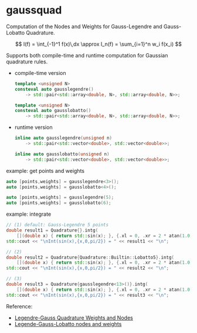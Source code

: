 # gaussquad

Computation of the Nodes and Weights for Gauss-Legendre and Gauss-Lobatto Quadrature.

$$
I(f) = \int_{-1}^1 f(x)\,dx \approx I_n(f) = \sum_{i=1}^n w_i f(x_i)
$$

Supports both compile-time and runtime computation for Gaussian quadrature rules.

- compile-time version
    ```cpp
    template <unsigned N>
    consteval auto gausslegendre()
        -> std::pair<std::array<double, N>, std::array<double, N>>;

    template <unsigned N>
    consteval auto gausslobatto()
        -> std::pair<std::array<double, N>, std::array<double, N>>;
    ```

- runtime version
    ```cpp
    inline auto gausslegendre(unsigned n)
        -> std::pair<std::vector<double>, std::vector<double>>;

    inline auto gausslobatto(unsigned n)
        -> std::pair<std::vector<double>, std::vector<double>>;
    ```

example: get points and weights
```cpp
auto [points,weights] = gausslegendre<3>();
auto [points,weights] = gausslobatto<4>();

auto [points,weights] = gausslegendre(5);
auto [points,weights] = gausslobatto(6);
```

example: integrate
```cpp
// (1) default: Gauss-Legendre 5 points
double result1 = Quadrature{}.intg(
    [](double x) { return std::sin(x); }, {.xl = 0, .xr = 2 * atan(1.0)});
std::cout << "\nInt(sin(x),{x,0,pi/2}) = " << result1 << "\n";

// (2)
double result2 = Quadrature{Quadrature::Builtin::Lobatto5}.intg(
    [](double x) { return std::sin(x); }, {.xl = 0, .xr = 2 * atan(1.0)});
std::cout << "\nInt(sin(x),{x,0,pi/2}) = " << result2 << "\n";

// (3)
double result3 = Quadrature{gausslegendre<13>()}.intg(
    [](double x) { return std::sin(x); }, {.xl = 0, .xr = 2 * atan(1.0)});
std::cout << "\nInt(sin(x),{x,0,pi/2}) = " << result3 << "\n";
```

Reference:

- [Legendre-Gauss Quadrature Weights and Nodes](https://ww2.mathworks.cn/matlabcentral/fileexchange/4540-legendre-gauss-quadrature-weights-and-nodes?s_tid=srchtitle_support_results_4_Gauss%20Lobatto)
- [Legende-Gauss-Lobatto nodes and weights](https://ww2.mathworks.cn/matlabcentral/fileexchange/4775-legende-gauss-lobatto-nodes-and-weights?s_tid=srchtitle_support_results_3_Gauss%2520Lobatto)
